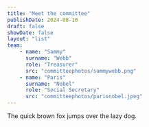 ```yaml
---
title: "Meet the committee"
publishDate: 2024-08-10
draft: false
showDate: false
layout: "list"
team:
    - name: "Sammy"
      surname: "Webb"
      role: "Treasurer"
      src: "committeephotos/sammywebb.png"
    - name: "Paris"
      surname: "Nobel"
      role: "Social Secretary"
      src: "committeephotos/parisnobel.jpeg"
---
```

<!-- {{< gallery >}}
    <img src="img/committeephotos/akbarlatif.jpeg" alt="Akbar Latif" class="grid-w50 md:grid-w33 xl:grid-w25" />
    <img src="img/committeephotos/mickymouse.jpeg" alt="Mick Westerlaken" class="grid-w50 md:grid-w33 xl:grid-w25"/>
    <img src="img/committeephotos/mariasauerhering.jpeg" alt="Maria Sauerhering" class="grid-w50 md:grid-w33 xl:grid-w25"/>
    <img src="img/committeephotos/sammywebb.png" alt="Sammy Webb" class="grid-w50 md:grid-w33 xl:grid-w25"/>
    <img src="img/committeephotos/parisnobel.jpeg" alt="Paris Nobel" class="grid-w50 md:grid-w33 xl:grid-w25"/>
    <img src="img/committeephotos/pabloortuno.jpeg" alt="Pablo Ortuño" class="grid-w50 md:grid-w33 xl:grid-w25"/>
    <img src="img/committeephotos/radugeorgescu.jpeg" alt="Radu Georgescu" class="grid-w50 md:grid-w33 xl:grid-w25"/>
    <img src="img/committeephotos/matthewmccrea.jpeg" alt="Matthew Mccrea" class="grid-w50 md:grid-w33 xl:grid-w25"/>
    <img src="img/committeephotos/yoyoyeung.jpeg" alt="Yoyo (Yuchang) Yang" class="grid-w50 md:grid-w33 xl:grid-w25"/>
    <img src="img/committeephotos/lucywalsh.jpeg" alt="Lucy Walsh" class="grid-w50 md:grid-w33 xl:grid-w25"/>
    <img src="img/committeephotos/joannatulloch.jpeg" alt="Joanna Tulloch" class="grid-w50 md:grid-w33 xl:grid-w25"/>
    <img src="img/committeephotos/naseemveevers.jpeg" alt="Naseem Veevers" class="grid-w50 md:grid-w33 xl:grid-w25"/>
{{< /gallery >}} -->

The quick brown fox jumps over the lazy dog.

<!-- {{< figure src="img/committeephotos/akbarlatif.jpeg" >}}
{{< figure src="img/committeephotos/mickymouse.jpeg" >}}
{{< figure src="img/committeephotos/mariasauerhering.jpeg" >}}
{{< figure src="img/committeephotos/sammywebb.png" >}}
{{< figure src="img/committeephotos/parisnobel.jpeg" >}}
{{< figure src="img/committeephotos/pabloortuno.jpeg" >}}
{{< figure src="img/committeephotos/radugeorgescu.jpeg" >}}
{{< figure src="img/committeephotos/matthewmccrea.jpeg" >}}
{{< figure src="img/committeephotos/yoyoyeung.jpeg" >}}
{{< figure src="img/committeephotos/lucywalsh.jpeg" >}}
{{< figure src="img/committeephotos/joannatulloch.jpeg" >}}
{{< figure src="img/committeephotos/naseemveevers.jpeg" >}} -->

<!-- {{< profileCard src="committeephotos/akbarlatif.jpeg" name="Sammy" surname="Webb" role="Treasurer" >}} -->
